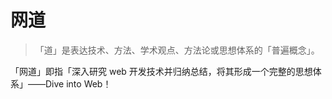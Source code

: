 # 网道

> 「道」是表达技术、方法、学术观点、方法论或思想体系的「普遍概念」。

「网道」即指「深入研究 web 开发技术并归纳总结，将其形成一个完整的思想体系」——Dive into Web！

